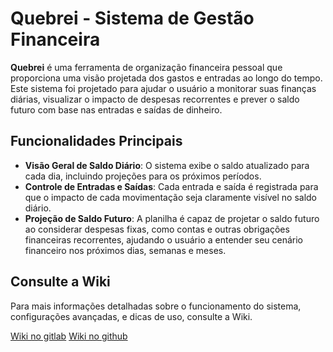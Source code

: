 # Quebrei - Sistema de Gestão Financeira

**Quebrei** é uma ferramenta de organização financeira pessoal que proporciona uma visão projetada dos gastos e entradas ao longo do tempo. Este sistema foi projetado para ajudar o usuário a monitorar suas finanças diárias, visualizar o impacto de despesas recorrentes e prever o saldo futuro com base nas entradas e saídas de dinheiro.

## Funcionalidades Principais

- **Visão Geral de Saldo Diário**: O sistema exibe o saldo atualizado para cada dia, incluindo projeções para os próximos períodos.
- **Controle de Entradas e Saídas**: Cada entrada e saída é registrada para que o impacto de cada movimentação seja claramente visível no saldo diário.
- **Projeção de Saldo Futuro**: A planilha é capaz de projetar o saldo futuro ao considerar despesas fixas, como contas e outras obrigações financeiras recorrentes, ajudando o usuário a entender seu cenário financeiro nos próximos dias, semanas e meses.
<!-- - **Identificação de Alertas**: Destaque em cores para dias com saldo baixo ou negativo, indicando períodos de possível aperto financeiro e incentivando ajustes no planejamento. -->

## Consulte a Wiki

Para mais informações detalhadas sobre o funcionamento do sistema, configurações avançadas, e dicas de uso, consulte a Wiki.

[Wiki no gitlab](https://gitlab.com/quebrei/quebrei-backend/-/wikis/home)
[Wiki no github](https://github.com/Valdeir027/Quebrei-BACKEND/wiki)
